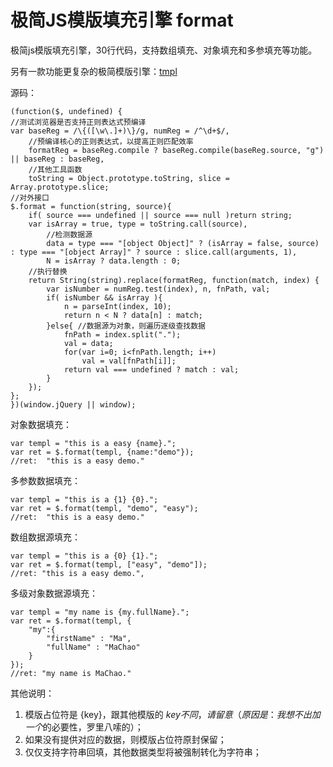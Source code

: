 极简JS模版填充引擎 format
==================

极简js模版填充引擎，30行代码，支持数组填充、对象填充和多参填充等功能。

另有一款功能更复杂的极简模版引擎：[tmpl](https://github.com/machao/tmpl/ "极简JS模版引擎tmpl")

源码：

	(function($, undefined) {
    //测试浏览器是否支持正则表达式预编译
    var baseReg = /\{([\w\.]+)\}/g, numReg = /^\d+$/,
    	//预编译核心的正则表达式，以提高正则匹配效率
        formatReg = baseReg.compile ? baseReg.compile(baseReg.source, "g") || baseReg : baseReg,
    	//其他工具函数
        toString = Object.prototype.toString, slice = Array.prototype.slice;
    //对外接口
    $.format = function(string, source){
        if( source === undefined || source === null )return string;
        var isArray = true, type = toString.call(source),
            //检测数据源
            data = type === "[object Object]" ? (isArray = false, source) : type === "[object Array]" ? source : slice.call(arguments, 1),
            N = isArray ? data.length : 0;
        //执行替换
        return String(string).replace(formatReg, function(match, index) {
            var isNumber = numReg.test(index), n, fnPath, val;
            if( isNumber && isArray ){
                n = parseInt(index, 10);
                return n < N ? data[n] : match;
            }else{ //数据源为对象，则遍历逐级查找数据
                fnPath = index.split(".");
                val = data;
                for(var i=0; i<fnPath.length; i++)
                    val = val[fnPath[i]];
                return val === undefined ? match : val;
            }
        });
    };
	})(window.jQuery || window);

对象数据填充：

	var templ = "this is a easy {name}.";
	var ret = $.format(templ, {name:"demo"});
	//ret:  "this is a easy demo."

多参数数据填充：
	
	var templ = "this is a {1} {0}.";
	var ret = $.format(templ, "demo", "easy");
	//ret:  "this is a easy demo."

数组数据源填充：
	
	var templ = "this is a {0} {1}.";
	var ret = $.format(templ, ["easy", "demo"]);
	//ret: "this is a easy demo.",

多级对象数据源填充：

	var templ = "my name is {my.fullName}.";
	var ret = $.format(templ, {
		"my":{
			"firstName" : "Ma",
			"fullName" : "MaChao"
		}
	});
	//ret: "my name is MaChao."
	
其他说明：
	
1. 模版占位符是 {key}，跟其他模版的 ${key} 不同，请留意（原因是：我想不出加一个$的必要性，罗里八嗦的）；
2. 如果没有提供对应的数据，则模版占位符原封保留；
3. 仅仅支持字符串回填，其他数据类型将被强制转化为字符串；